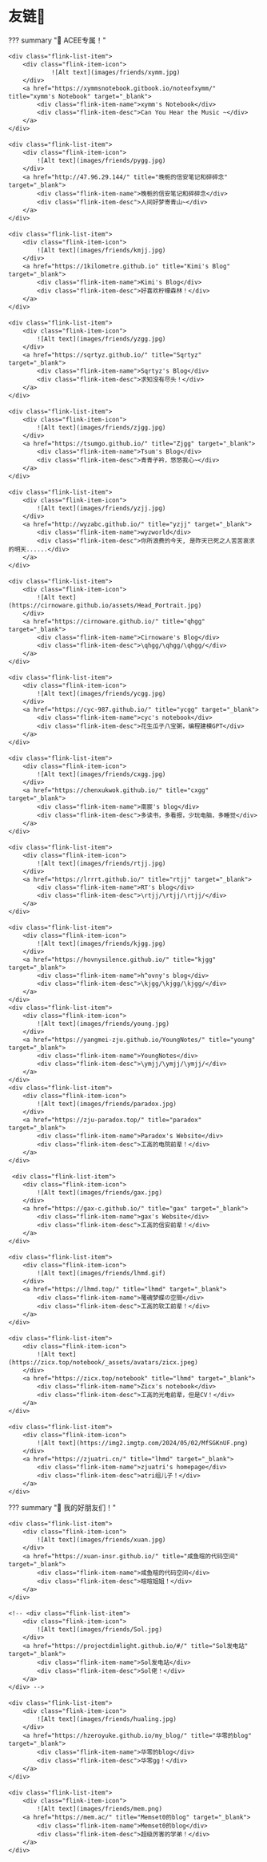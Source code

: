 # 友链🔗

??? summary "🔗 ACEE专属！"

    <div class="flink-list-item">
        <div class="flink-item-icon">
                ![Alt text](images/friends/xymm.jpg)
        </div>
        <a href="https://xymmsnotebook.gitbook.io/noteofxymm/" title="xymm's Notebook" target="_blank">
            <div class="flink-item-name">xymm's Notebook</div>
            <div class="flink-item-desc">Can You Hear the Music ~</div>
        </a>
    </div>

    <div class="flink-list-item">
        <div class="flink-item-icon">
            ![Alt text](images/friends/pygg.jpg)
        </div>
        <a href="http://47.96.29.144/" title="晚栀的信安笔记和碎碎念" target="_blank">
            <div class="flink-item-name">晚栀的信安笔记和碎碎念</div>
            <div class="flink-item-desc">人间好梦寄青山~</div>
        </a>
    </div>

    <div class="flink-list-item">
        <div class="flink-item-icon">
            ![Alt text](images/friends/kmjj.jpg)
        </div>
        <a href="https://1kilometre.github.io" title="Kimi's Blog" target="_blank">
            <div class="flink-item-name">Kimi's Blog</div>
            <div class="flink-item-desc">好喜欢柠檬森林！</div>
        </a>
    </div>

    <div class="flink-list-item">
        <div class="flink-item-icon">
            ![Alt text](images/friends/yzgg.jpg)
        </div>
        <a href="https://sqrtyz.github.io/" title="Sqrtyz" target="_blank">
            <div class="flink-item-name">Sqrtyz's Blog</div>
            <div class="flink-item-desc">求知没有尽头！</div>
        </a>
    </div>

    <div class="flink-list-item">
        <div class="flink-item-icon">
            ![Alt text](images/friends/zjgg.jpg)
        </div>
        <a href="https://tsumgo.github.io/" title="Zjgg" target="_blank">
            <div class="flink-item-name">Tsum's Blog</div>
            <div class="flink-item-desc">青青子衿，悠悠我心~</div>
        </a>
    </div>

    <div class="flink-list-item">
        <div class="flink-item-icon">
            ![Alt text](images/friends/yzjj.jpg)
        </div>
        <a href="http://wyzabc.github.io/" title="yzjj" target="_blank">
            <div class="flink-item-name">wyzworld</div>
            <div class="flink-item-desc">你所浪费的今天, 是昨天已死之人苦苦哀求的明天......</div>
        </a>
    </div>

    <div class="flink-list-item">
        <div class="flink-item-icon">
            ![Alt text](https://cirnoware.github.io/assets/Head_Portrait.jpg)
        </div>
        <a href="https://cirnoware.github.io/" title="qhgg" target="_blank">
            <div class="flink-item-name">Cirnoware's Blog</div>
            <div class="flink-item-desc">\qhgg/\qhgg/\qhgg/</div>
        </a>
    </div>

    <div class="flink-list-item">
        <div class="flink-item-icon">
            ![Alt text](images/friends/ycgg.jpg)
        </div>
        <a href="https://cyc-987.github.io/" title="ycgg" target="_blank">
            <div class="flink-item-name">cyc's notebook</div>
            <div class="flink-item-desc">花生瓜子八宝粥，编程建模GPT</div>
        </a>
    </div>

    <div class="flink-list-item">
        <div class="flink-item-icon">
            ![Alt text](images/friends/cxgg.jpg)
        </div>
        <a href="https://chenxukwok.github.io/" title="cxgg" target="_blank">
            <div class="flink-item-name">南宸's blog</div>
            <div class="flink-item-desc">多读书，多看报，少玩电脑，多睡觉</div>
        </a>
    </div>

    <div class="flink-list-item">
        <div class="flink-item-icon">
            ![Alt text](images/friends/rtjj.jpg)
        </div>
        <a href="https://lrrrt.github.io/" title="rtjj" target="_blank">
            <div class="flink-item-name">RT's blog</div>
            <div class="flink-item-desc">\rtjj/\rtjj/\rtjj/</div>
        </a>
    </div>

    <div class="flink-list-item">
        <div class="flink-item-icon">
            ![Alt text](images/friends/kjgg.jpg)
        </div>
        <a href="https://hovnysilence.github.io/" title="kjgg" target="_blank">
            <div class="flink-item-name">h^ovny's blog</div>
            <div class="flink-item-desc">\kjgg/\kjgg/\kjgg/</div>
        </a>
    </div>
    <div class="flink-list-item">
        <div class="flink-item-icon">
            ![Alt text](images/friends/young.jpg)
        </div>
        <a href="https://yangmei-zju.github.io/YoungNotes/" title="young" target="_blank">
            <div class="flink-item-name">YoungNotes</div>
            <div class="flink-item-desc">\ymjj/\ymjj/\ymjj/</div>
        </a>
    </div> 
    <div class="flink-list-item">
        <div class="flink-item-icon">
            ![Alt text](images/friends/paradox.jpg)
        </div>
        <a href="https://zju-paradox.top/" title="paradox" target="_blank">
            <div class="flink-item-name">Paradox's Website</div>
            <div class="flink-item-desc">工高的电院前辈！</div>
        </a>
    </div>

     <div class="flink-list-item">
        <div class="flink-item-icon">
            ![Alt text](images/friends/gax.jpg)
        </div>
        <a href="https://gax-c.github.io/" title="gax" target="_blank">
            <div class="flink-item-name">gax's Website</div>
            <div class="flink-item-desc">工高的信安前辈！</div>
        </a>
    </div>

    <div class="flink-list-item">
        <div class="flink-item-icon">
            ![Alt text](images/friends/lhmd.gif)
        </div>
        <a href="https://lhmd.top/" title="lhmd" target="_blank">
            <div class="flink-item-name">罹魂梦蝶の空間</div>
            <div class="flink-item-desc">工高的软工前辈！</div>
        </a>
    </div> 

    <div class="flink-list-item">
        <div class="flink-item-icon">
            ![Alt text](https://zicx.top/notebook/_assets/avatars/zicx.jpeg)
        </div>
        <a href="https://zicx.top/notebook" title="lhmd" target="_blank">
            <div class="flink-item-name">Zicx's notebook</div>
            <div class="flink-item-desc">工高的光电前辈，但是CV！</div>
        </a>
    </div> 

    <div class="flink-list-item">
        <div class="flink-item-icon">
            ![Alt text](https://img2.imgtp.com/2024/05/02/MfSGKnUF.png)
        </div>
        <a href="https://zjuatri.cn/" title="lhmd" target="_blank">
            <div class="flink-item-name">zjuatri's homepage</div>
            <div class="flink-item-desc">atri组儿子！</div>
        </a>
    </div> 

??? summary "🔗 我的好朋友们！"

    <div class="flink-list-item">
        <div class="flink-item-icon">
            ![Alt text](images/friends/xuan.jpg)
        </div>
        <a href="https://xuan-insr.github.io/" title="咸鱼暄的代码空间" target="_blank">
            <div class="flink-item-name">咸鱼暄的代码空间</div>
            <div class="flink-item-desc">暄暄姐姐！</div>
        </a>
    </div>

    <!-- <div class="flink-list-item">
        <div class="flink-item-icon">
            ![Alt text](images/friends/Sol.jpg)
        </div>
        <a href="https://projectdimlight.github.io/#/" title="Sol发电站" target="_blank">
            <div class="flink-item-name">Sol发电站</div>
            <div class="flink-item-desc">Sol佬！</div>
        </a>
    </div> -->

    <div class="flink-list-item">
        <div class="flink-item-icon">
            ![Alt text](images/friends/hualing.jpg)
        </div>
        <a href="https://hzeroyuke.github.io/my_blog/" title="华零的blog" target="_blank">
            <div class="flink-item-name">华零的blog</div>
            <div class="flink-item-desc">华零gg！</div>
        </a>
    </div>

    <div class="flink-list-item">
        <div class="flink-item-icon">
            ![Alt text](images/friends/mem.png)
        <a href="https://mem.ac/" title="Memset0的blog" target="_blank">
            <div class="flink-item-name">Memset0的blog</div>
            <div class="flink-item-desc">超级厉害的学弟！</div>
        </a>
    </div>
